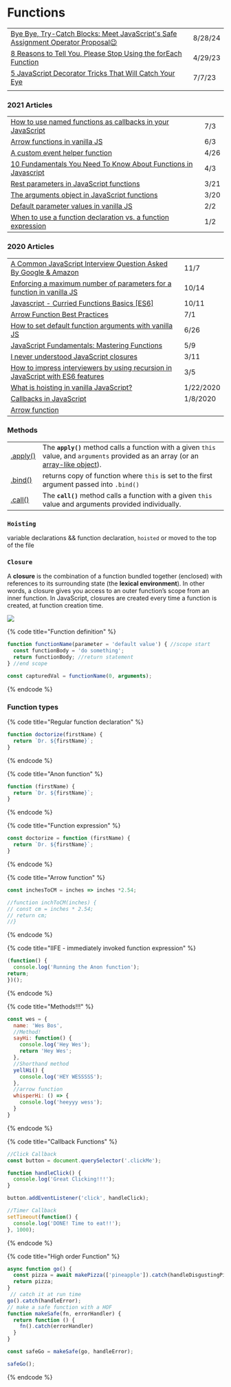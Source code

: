 # Functions

|                                                                                                                                                                                                         |         |
| ------------------------------------------------------------------------------------------------------------------------------------------------------------------------------------------------------- | ------- |
| [Bye Bye, Try-Catch Blocks: Meet JavaScript's Safe Assignment Operator Proposal😉](https://app.daily.dev/posts/bye-bye-try-catch-blocks-meet-javascript-s-safe-assignment-operator-proposal--fkyje8mxx) | 8/28/24 |
| [8 Reasons to Tell You, Please Stop Using the forEach Function](https://javascript.plainenglish.io/8-reasons-to-tell-you-please-stop-using-the-foreach-function-1b567f33fb91)                           | 4/29/23 |
| [5 JavaScript Decorator Tricks That Will Catch Your Eye](https://javascript.plainenglish.io/5-javascript-decorator-tricks-that-will-catch-your-eye-a31a717f5497)                                        | 7/7/23  |
|                                                                                                                                                                                                         |         |

### 2021 Articles

|                                                                                                                                                                             |      |
| --------------------------------------------------------------------------------------------------------------------------------------------------------------------------- | ---- |
| [How to use named functions as callbacks in your JavaScript](https://gomakethings.com/how-to-use-named-functions-as-callbacks-in-your-javascript/)                          | 7/3  |
| [Arrow functions in vanilla JS](https://gomakethings.com/arrow-functions-in-vanilla-js/)                                                                                    | 6/3  |
| [A custom event helper function](https://gomakethings.com/a-custom-event-helper-function/)                                                                                  | 4/26 |
| [10 Fundamentals You Need To Know About Functions in Javascript](https://betterprogramming.pub/10-fundamentals-you-need-to-know-about-functions-in-javascript-8e74579b7a9a) | 4/3  |
| [Rest parameters in JavaScript functions](https://gomakethings.com/rest-parameters-in-javascript-functions/)                                                                | 3/21 |
| [The arguments object in JavaScript functions](https://gomakethings.com/the-arguments-object-in-javascript-functions/)                                                      | 3/20 |
| [Default parameter values in vanilla JS](https://gomakethings.com/default-parameter-values-in-vanilla-js/)                                                                  | 2/2  |
| [When to use a function declaration vs. a function expression](https://medium.com/free-code-camp/when-to-use-a-function-declarations-vs-a-function-expression-70f15152a0a0) | 1/2  |

### 2020 Articles

|                                                                                                                                                                                                                 |           |
| --------------------------------------------------------------------------------------------------------------------------------------------------------------------------------------------------------------- | --------- |
| [A Common JavaScript Interview Question Asked By Google & Amazon](https://medium.com/javascript-in-plain-english/a-common-javascript-interview-question-asked-by-google-amazon-f18a260dabde)                    | 11/7      |
| [Enforcing a maximum number of parameters for a function in vanilla JS](https://gomakethings.com/enforcing-a-maximum-number-of-parameters-for-a-function-in-vanilla-js/)                                        | 10/14     |
| [Javascript - Curried Functions Basics \[ES6\]](https://medium.com/dev-genius/javascript-curried-functions-basics-es6-4831394841b6)                                                                             | 10/11     |
| [Arrow Function Best Practices](https://zellwk.com/blog/arrow-function-best-practices/?ck\_subscriber\_id=420572458)                                                                                            | 7/1       |
| [How to set default function arguments with vanilla JS](https://gomakethings.com/how-to-set-default-function-arguments-with-vanilla-js/?mc\_cid=a7ea7d7fc6\&mc\_eid=\[UNIQID])                                  | 6/26      |
| [JavaScript Fundamentals: Mastering Functions](https://itnext.io/javascript-fundamentals-mastering-functions-351594da10f5)                                                                                      | 5/9       |
| [I never understood JavaScript closures](http://pop.frontendweekly.co/ZZDFJ3?utm\_campaign=Frontend%2BWeekly\&utm\_medium=email\&utm\_source=Frontend\_Weekly\_193)                                             | 3/11      |
| [How to impress interviewers by using recursion in JavaScript with ES6 features](https://medium.com/free-code-camp/how-to-impress-interviewers-by-using-recursion-in-javascript-with-es6-features-a14c763110d7) | 3/5       |
| [What is hoisting in vanilla JavaScript?](https://gomakethings.com/what-is-hoisting-in-vanilla-javascript/?mc\_cid=1303dffebc\&mc\_eid=e9174ba77f)                                                              | 1/22/2020 |
| [Callbacks in JavaScript](https://zellwk.com/blog/callbacks/?ck\_subscriber\_id=420572458)                                                                                                                      | 1/8/2020  |
| [Arrow function](https://developer.mozilla.org/en-US/docs/Web/JavaScript/Reference/Functions/Arrow\_functions)                                                                                                  |           |

### Methods

|                                                                                                              |                                                                                                                                                                                                                                                               |
| ------------------------------------------------------------------------------------------------------------ | ------------------------------------------------------------------------------------------------------------------------------------------------------------------------------------------------------------------------------------------------------------- |
| [.apply()](https://developer.mozilla.org/en-US/docs/Web/JavaScript/Reference/Global\_Objects/Function/apply) | The **`apply()`** method calls a function with a given `this` value, and `arguments` provided as an array (or an [array-like object](https://developer.mozilla.org/en-US/docs/Web/JavaScript/Guide/Indexed\_collections#Working\_with\_array-like\_objects)). |
| [.bind()](https://developer.mozilla.org/en-US/docs/Web/JavaScript/Reference/Global\_Objects/Function/bind)   | returns copy of function where `this` is set to the first argument passed into `.bind()`                                                                                                                                                                      |
| [.call()](https://developer.mozilla.org/en-US/docs/Web/JavaScript/Reference/Global\_Objects/Function/call)   | The **`call()`** method calls a function with a given `this` value and arguments provided individually.                                                                                                                                                       |

### `Hoisting`

variable declarations && function declaration, `hoisted` or moved to the top of the file

### `Closure`

A **closure** is the combination of a function bundled together (enclosed) with references to its surrounding state (the **lexical environment**). In other words, a closure gives you access to an outer function’s scope from an inner function. In JavaScript, closures are created every time a function is created, at function creation time.

![](../.gitbook/assets/screen-shot-2019-12-16-at-11.20.52-am.png)

{% code title="Function definition" %}
```javascript
function functionName(parameter = 'default value') { //scope start
  const functionBody = 'do something';
  return functionBody; //return statement
} //end scope

const capturedVal = functionName(0, arguments);
```
{% endcode %}

### Function types

{% code title="Regular function declaration" %}
```javascript
function doctorize(firstName) {
  return `Dr. ${firstName}`;
}
```
{% endcode %}

{% code title="Anon function" %}
```javascript
function (firstName) {
  return `Dr. ${firstName}`;
}
```
{% endcode %}

{% code title="Function expression" %}
```javascript
const doctorize = function (firstName) {
  return `Dr. ${firstName}`;
}
```
{% endcode %}

{% code title="Arrow function" %}
```javascript
const inchesToCM = inches => inches *2.54;

//function inchToCM(inches) {
// const cm = inches * 2.54;
// return cm;
//}
```
{% endcode %}

{% code title="IIFE - immediately invoked function expression" %}
```javascript
(function() {
  console.log('Running the Anon function');
return;
})();
```
{% endcode %}

{% code title="Methods!!!" %}
```javascript
const wes = {
  name: 'Wes Bos',
  //Method!
  sayHi: function() {
    console.log('Hey Wes');
    return 'Hey Wes';
  },
  //Shorthand method
  yellHi() {
    console.log('HEY WESSSSS');
  },
  //arrow function
  whisperHi: () => {
    console.log('heeyyy wess');
  }
}
```
{% endcode %}

{% code title="Callback Functions" %}
```javascript
//Click Callback
const button = document.querySelector('.clickMe');

function handleClick() {
  console.log('Great Clicking!!!');
}

button.addEventListener('click', handleClick);

//Timer Callback
setTimeout(function() {
  console.log('DONE! Time to eat!!');
}, 1000);
```
{% endcode %}

{% code title="High order Function" %}
```javascript
async function go() {
  const pizza = await makePizza(['pineapple']).catch(handleDisgustingPizza);
  return pizza;
}
 // catch it at run time
go().catch(handleError);
// make a safe function with a HOF
function makeSafe(fn, errorHandler) {
  return function () {
    fn().catch(errorHandler)
  }
}

const safeGo = makeSafe(go, handleError);

safeGo();
```
{% endcode %}
